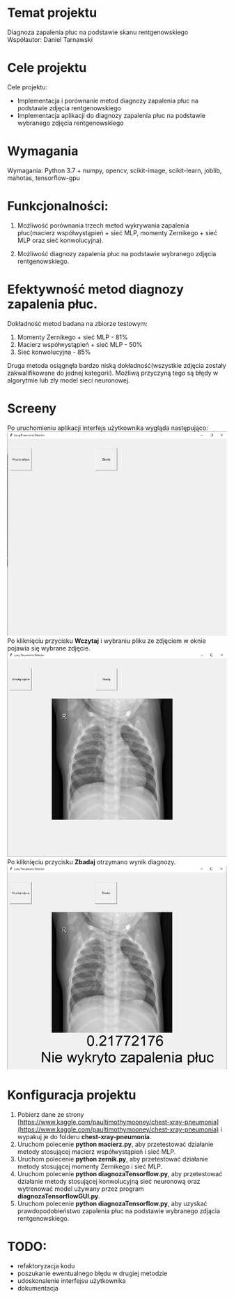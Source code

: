 Temat projektu
===========

Diagnoza zapalenia płuc na podstawie skanu rentgenowskiego <br />
Współautor: Daniel Tarnawski

Cele projektu 
==========

Cele projektu:
* Implementacja i porównanie metod diagnozy zapalenia płuc na podstawie zdjęcia rentgenowskiego
* Implementacja aplikacji do diagnozy zapalenia płuc na podstawie wybranego zdjęcia rentgenowskiego

Wymagania
==========

Wymagania: Python 3.7 + numpy, opencv, scikit-image, scikit-learn, joblib, mahotas, 
						tensorflow-gpu

Funkcjonalności:
==============
1. Możliwość porównania trzech metod wykrywania zapalenia płuc(macierz współwystąpień + sieć MLP, momenty Zernikego + sieć MLP oraz sieć konwolucyjna).

2. Możliwość diagnozy zapalenia płuc na podstawie wybranego zdjęcia rentgenowskiego.

Efektywność metod diagnozy zapalenia płuc.
==================================
Dokładność metod badana na zbiorze testowym:
1. Momenty Zernikego + sieć MLP - 81%
2. Macierz współwystąpień + sieć MLP - 50%
3. Sieć konwolucyjna - 85%

Druga metoda osiągnęła bardzo niską dokładność(wszystkie zdjęcia zostały zakwalifikowane do jednej kategorii). Możliwą przyczyną tego są błędy w algorytmie lub zły model sieci neuronowej.

Screeny
========
Po uruchomieniu aplikacji interfejs użytkownika wygląda następująco:
![Interfejs po uruchomieniu](./screeny/screen1.bmp "Interfejs po uruchomieniu aplikacji")
Po kliknięciu przycisku **Wczytaj** i wybraniu pliku ze zdjęciem w oknie pojawia się wybrane zdjęcie.
![Wczytane zdjęcie](./screeny/screen2.bmp "Wczytane zdjęcie")
Po kliknięciu przycisku **Zbadaj** otrzymano wynik diagnozy.
![Wynik diagnozy](./screeny/screen3.bmp "Wynik diagnozy")

Konfiguracja projektu
===================

1. Pobierz dane ze strony [https://www.kaggle.com/paultimothymooney/chest-xray-pneumonia](https://www.kaggle.com/paultimothymooney/chest-xray-pneumonia) i wypakuj je do folderu **chest-xray-pneumonia**.
1. Uruchom polecenie **python macierz.py**, aby przetestować działanie metody stosującej macierz współwystąpień i sieć MLP.
2. Uruchom polecenie **python zernik.py**, aby przetestować działanie metody stosującej momenty Zernikego i sieć MLP.
3. Uruchom polecenie **python diagnozaTensorflow.py**, aby przetestować działanie metody stosującej konwolucyjną sieć neuronową oraz wytrenować model używany przez program **diagnozaTensorflowGUI.py**.
4. Uruchom polecenie **python diagnozaTensorflow.py**, aby uzyskać prawdopodobieństwo zapalenia płuc na podstawie wybranego zdjącia rentgenowskiego.


TODO:
====

* refaktoryzacja kodu
* poszukanie ewentualnego błędu w drugiej metodzie
* udoskonalenie interfejsu użytkownika
* dokumentacja